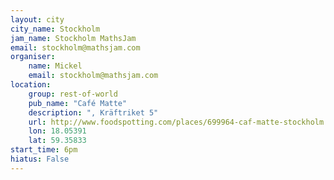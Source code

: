 ```yaml
---
layout: city                                           
city_name: Stockholm                                                               
jam_name: Stockholm MathsJam
email: stockholm@mathsjam.com
organiser:
    name: Mickel
    email: stockholm@mathsjam.com
location:
    group: rest-of-world
    pub_name: "Café Matte"
    description: ", Kräftriket 5"
    url: http://www.foodspotting.com/places/699964-caf-matte-stockholm
    lon: 18.05391
    lat: 59.35833
start_time: 6pm
hiatus: False
---
```


